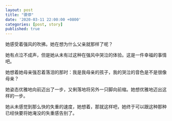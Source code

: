 ```yaml
---
layout: post
title: "骤停"
date: '2020-03-11 22:00:00 +0800'
categories: [post, story]
published: true
---
```


她感受着强风的吹拂。她在想为什么父亲就那样了呢？

她有点泣不成声，但是她从未有过这种在强风中哭泣的体验。这是一件幸福的事情吧。

她想着她母亲强忍着落泪的那时：我是我母亲的孩子，我的哭泣的音色是不是很像母亲？

她姿态优雅地向前迈出了一步，又俐落地将另外一只脚向前缩。她想优雅地迈出这样的一步。

她从未感觉到那么快的失重的速度，她想着，那就这样吧，她终于可以跟这种那种已经快要将她淹没的失重感告别了。
